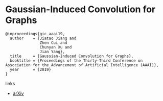 # Gaussian-Induced Convolution for Graphs

```
@inproceedings{gic_aaai19,
  author    = {Jiatao Jiang and
               Zhen Cui and
               Chunyan Xu and
               Jian Yang},
  title     = {Gaussian-Induced Convolution for Graphs},
  booktitle = {Proceedings of the Thirty-Third Conference on Association for the Advancement of Artificial Intelligence (AAAI)},
  year      = {2019}
}
```

links
- [arXiv](https://arxiv.org/abs/1811.04393)

